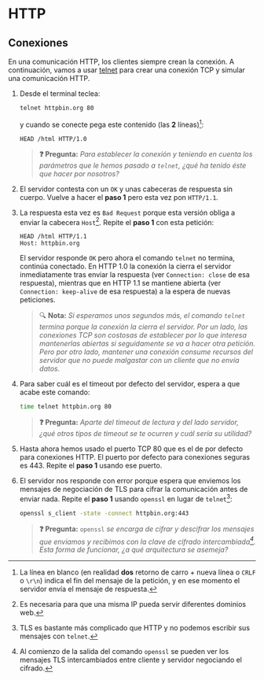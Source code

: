 # HTTP
## Conexiones

En una comunicación HTTP, los clientes siempre crean la conexión. A continuación, vamos a usar [telnet](https://en.wikipedia.org/wiki/Telnet) para crear una conexión TCP y simular una comunicación HTTP.

1. Desde el terminal teclea:
   ```bash
   telnet httpbin.org 80
   ```
   y cuando se conecte pega este contenido (las **2** líneas)[^1]:
   ```http
   HEAD /html HTTP/1.0

   ```
   > **❓ Pregunta:** _Para establecer la conexión y teniendo en cuenta los parámetros que le hemos pasado a `telnet`, ¿qué ha tenido éste que hacer por nosotros?_

1. El servidor contesta con un `OK` y unas cabeceras de respuesta sin cuerpo. Vuelve a hacer el **paso 1** pero esta vez pon `HTTP/1.1`.

1. La respuesta esta vez es `Bad Request` porque esta versión obliga a enviar la cabecera `Host`[^2]. Repite el **paso 1** con esta petición:
   ```http
   HEAD /html HTTP/1.1
   Host: httpbin.org

   ```
   El servidor responde `OK` pero ahora el comando `telnet` no termina, continúa conectado. En HTTP 1.0 la conexión la cierra el servidor inmediatamente tras enviar la respuesta (ver `Connection: close` de esa respuesta), mientras que en HTTP 1.1 se mantiene abierta (ver `Connection: keep-alive` de esa respuesta) a la espera de nuevas peticiones. 
   
   > 🔍 **Nota:** _Si esperamos unos segundos más, el comando `telnet` termina porque la conexión la cierra el servidor. Por un lado, las conexiones TCP son costosas de establecer por lo que interesa mantenerlas abiertas si seguidamente se va a hacer otra petición. Pero por otro lado, mantener una conexión consume recursos del servidor que no puede malgastar con un cliente que no envía datos._

1. Para saber cuál es el timeout por defecto del servidor, espera a que acabe este comando:
   ```bash
   time telnet httpbin.org 80
   ```
   > **❓ Pregunta:** _Aparte del timeout de lectura y del lado servidor, ¿qué otros tipos de timeout se te ocurren y cuál sería su utilidad?_

1. Hasta ahora hemos usado el puerto TCP 80 que es el de por defecto para conexiones HTTP. El puerto por defecto para conexiones seguras es 443. Repite el **paso 1** usando ese puerto.

1. El servidor nos responde con error porque espera que enviemos los mensajes de negociación de TLS para cifrar la comunicación antes de enviar nada. Repite el **paso 1** usando `openssl` en lugar de `telnet`[^3]:
   ```bash
   openssl s_client -state -connect httpbin.org:443
   ```
   > **❓ Pregunta:** `openssl` _se encarga de cifrar y descifrar los mensajes que enviamos y recibimos con la clave de cifrado intercambiada[^4]. Esta forma de funcionar, ¿a qué arquitectura se asemeja?_

[^1]: La línea en blanco (en realidad **dos** retorno de carro + nueva línea o `CRLF` o `\r\n`) indica el fin del mensaje de la petición, y en ese momento el servidor envía el mensaje de respuesta.

[^2]: Es necesaria para que una misma IP pueda servir diferentes dominios web.

[^3]: TLS es bastante más complicado que HTTP y no podemos escribir sus mensajes con `telnet`.

[^4]: Al comienzo de la salida del comando `openssl` se pueden ver los mensajes TLS intercambiados entre cliente y servidor negociando el cifrado.